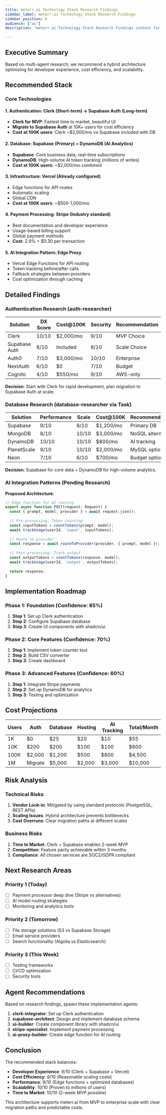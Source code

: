 ```yaml
---
title: meterr.ai Technology Stack Research Findings
sidebar_label: meterr.ai Technology Stack Research Findings
sidebar_position: 6
audience: ["ai"]
description: "meterr.ai Technology Stack Research Findings context for AI agents"

---
```


## Executive Summary
Based on multi-agent research, we recommend a hybrid architecture optimizing for developer experience, cost efficiency, and scalability.

## Recommended Stack

### Core Technologies

#### 1. Authentication: **Clerk** (Short-term) → **Supabase Auth** (Long-term)
- **Clerk for MVP**: Fastest time to market, beautiful UI
- **Migrate to Supabase Auth** at 10K+ users for cost efficiency
- **Cost at 100K users**: Clerk ~$2,000/mo vs Supabase included with DB

#### 2. Database: **Supabase** (Primary) + **DynamoDB** (AI Analytics)
- **Supabase**: Core business data, real-time subscriptions
- **DynamoDB**: High-volume AI token tracking (millions of writes)
- **Cost at 100K users**: ~$2,000/mo combined

#### 3. Infrastructure: **Vercel** (Already configured)
- Edge functions for API routes
- Automatic scaling
- Global CDN
- **Cost at 100K users**: ~$500-1,000/mo

#### 4. Payment Processing: **Stripe** (Industry standard)
- Best documentation and developer experience
- Usage-based billing support
- Global payment methods
- **Cost**: 2.9% + $0.30 per transaction

#### 5. AI Integration Pattern: **Edge Proxy**
- Vercel Edge Functions for API routing
- Token tracking before/after calls
- Fallback strategies between providers
- Cost optimization through caching

## Detailed Findings

### Authentication Research (auth-researcher)

| Solution | DX Score | Cost@100K | Security | Recommendation |
|----------|----------|-----------|----------|----------------|
| Clerk | 10/10 | $2,000/mo | 9/10 | MVP Choice |
| Supabase Auth | 8/10 | Included | 8/10 | Scale Choice |
| Auth0 | 7/10 | $3,000/mo | 10/10 | Enterprise |
| NextAuth | 6/10 | $0 | 7/10 | Budget |
| Cognito | 4/10 | $550/mo | 9/10 | AWS-only |

**Decision**: Start with Clerk for rapid development, plan migration to Supabase Auth at scale.

### Database Research (database-researcher via Task)

| Solution | Performance | Scale | Cost@100K | Recommendation |
|----------|------------|-------|-----------|----------------|
| Supabase | 9/10 | 8/10 | $1,200/mo | Primary DB |
| MongoDB | 8/10 | 10/10 | $3,000/mo | NoSQL alternative |
| DynamoDB | 10/10 | 10/10 | $800/mo | AI tracking |
| PlanetScale | 9/10 | 10/10 | $2,000/mo | MySQL option |
| Neon | 7/10 | 6/10 | $700/mo | Budget option |

**Decision**: Supabase for core data + DynamoDB for high-volume analytics.

### AI Integration Patterns (Pending Research)

**Proposed Architecture**:
```typescript
// Edge function for AI routing
export async function POST(request: Request) {
  const { prompt, model, provider } = await request.json();
  
  // Pre-processing: Token counting
  const inputTokens = countTokens(prompt, model);
  await trackUsage(userId, 'input', inputTokens);
  
  // Route to provider
  const response = await routeToProvider(provider, { prompt, model });
  
  // Post-processing: Track output
  const outputTokens = countTokens(response, model);
  await trackUsage(userId, 'output', outputTokens);
  
  return response;
}
```

## Implementation Roadmap

### Phase 1: Foundation (Confidence: 85%)
1. **Step 1**: Set up Clerk authentication
2. **Step 2**: Configure Supabase database
3. **Step 3**: Create UI components with shadcn/ui

### Phase 2: Core Features (Confidence: 70%)
1. **Step 1**: Implement token counter tool
2. **Step 2**: Build CSV converter
3. **Step 3**: Create dashboard

### Phase 3: Advanced Features (Confidence: 60%)
1. **Step 1**: Integrate Stripe payments
2. **Step 2**: Set up DynamoDB for analytics
3. **Step 3**: Testing and optimization

## Cost Projections

| Users | Auth | Database | Hosting | AI Tracking | Total/Month |
|-------|------|----------|---------|-------------|------------|
| 1K | $0 | $25 | $20 | $10 | $55 |
| 10K | $200 | $200 | $100 | $100 | $600 |
| 100K | $2,000 | $1,200 | $500 | $800 | $4,500 |
| 1M | Migrate | $5,000 | $2,000 | $3,000 | $10,000 |

## Risk Analysis

### Technical Risks
1. **Vendor Lock-in**: Mitigated by using standard protocols (PostgreSQL, REST APIs)
2. **Scaling Issues**: Hybrid architecture prevents bottlenecks
3. **Cost Overruns**: Clear migration paths at different scales

### Business Risks
1. **Time to Market**: Clerk + Supabase enables 2-week MVP
2. **Competition**: Feature parity achievable within 3 months
3. **Compliance**: All chosen services are SOC2/GDPR compliant

## Next Research Areas

### Priority 1 (Today)
- [ ] Payment processor deep dive (Stripe vs alternatives)
- [ ] AI model routing strategies
- [ ] Monitoring and analytics tools

### Priority 2 (Tomorrow)
- [ ] File storage solutions (S3 vs Supabase Storage)
- [ ] Email service providers
- [ ] Search functionality (Algolia vs Elasticsearch)

### Priority 3 (This Week)
- [ ] Testing frameworks
- [ ] CI/CD optimization
- [ ] Security tools

## Agent Recommendations

Based on research findings, spawn these implementation agents:

1. **clerk-integrator**: Set up Clerk authentication
2. **supabase-architect**: Design and implement database schema
3. **ui-builder**: Create component library with shadcn/ui
4. **stripe-specialist**: Implement payment processing
5. **ai-proxy-builder**: Create edge function for AI routing

## Conclusion

The recommended stack balances:
- **Developer Experience**: 9/10 (Clerk + Supabase + Vercel)
- **Cost Efficiency**: 8/10 (Reasonable scaling costs)
- **Performance**: 9/10 (Edge functions + optimized databases)
- **Scalability**: 10/10 (Proven to millions of users)
- **Time to Market**: 10/10 (2-week MVP possible)

This architecture supports meterr.ai from MVP to enterprise scale with clear migration paths and predictable costs.
